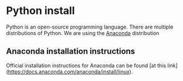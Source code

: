 # Python install

Python is an open-source programming language.  There are multiple distributions of Python.  We are using the [Anaconda]() distribution

## Anaconda installation instructions

Official installation instructions for Anaconda can be found [at this link] (https://docs.anaconda.com/anaconda/install/linux).
